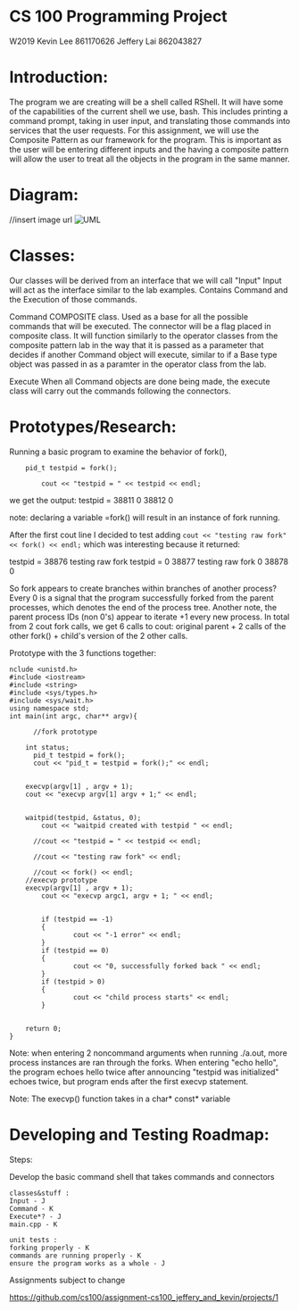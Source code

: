 # CS 100 Programming Project
W2019 
Kevin Lee 861170626
Jeffery Lai 862043827

# Introduction:
The program we are creating will be a shell called RShell. It will have some of the capabilities of the current shell we use, bash. This includes printing a command prompt, taking in user input, and translating those commands into services that the user requests. For this assignment, we will use the Composite Pattern as our framework for the program. This is important as the user will be entering different inputs and the having a composite pattern will allow the user to treat all the objects in the program in the same manner.
# Diagram:
//insert image url
![UML](https://github.com/cs100/assignment-cs100_jeffery_and_kevin/blob/master/images/UML%20Shell.jpeg?raw=true)
# Classes:
Our classes will be derived from an interface that we will call "Input"
Input
    will act as the interface similar to the lab examples. Contains Command and the Execution of those commands.

Command 
    COMPOSITE class. Used as a base for all the possible commands that will be executed.
The connector will be a flag placed in composite class. It will function similarly to the operator classes from the composite pattern lab in the way that it is passed as a parameter that decides if another Command object will execute, similar to if a Base type object was passed in as a paramter in the operator class from the lab.

Execute
    When all Command objects are done being made, the execute class will carry out the commands following the connectors. 
# Prototypes/Research:

Running a basic program to examine the behavior of fork(),
```
    pid_t testpid = fork();

        cout << "testpid = " << testpid << endl;
```
we get the output:
testpid = 38811
0
38812
0

note: declaring a variable =fork() will result in an instance of fork running.

After the first cout line I decided to test adding  `cout << "testing raw fork" << fork() << endl;`
which was interesting because it returned: 

testpid = 38876
testing raw fork
testpid = 0
38877
testing raw fork
0
38878
0

So fork appears to create branches within branches of another process? Every 0 is a signal that the program successfully forked from the parent processes, which denotes the end of the process tree. Another note, the parent process IDs (non 0's) appear to iterate +1 every new process. In total from 2 cout fork calls, we get 6 calls to cout: original parent + 2 calls of the other fork() + child's version of the 2 other calls.	


Prototype with the 3 functions together:

```
nclude <unistd.h>
#include <iostream>
#include <string>
#include <sys/types.h>
#include <sys/wait.h>
using namespace std;
int main(int argc, char** argv){

      //fork prototype

    int status;
      pid_t testpid = fork();
      cout << "pid_t = testpid = fork();" << endl;


    execvp(argv[1] , argv + 1);
    cout << "execvp argv[1] argv + 1;" << endl;


    waitpid(testpid, &status, 0);
        cout << "waitpid created with testpid " << endl;

      //cout << "testpid = " << testpid << endl;

      //cout << "testing raw fork" << endl;

      //cout << fork() << endl;
    //execvp prototype
    execvp(argv[1] , argv + 1);
        cout << "execvp argc1, argv + 1; " << endl;


        if (testpid == -1)
        {
                cout << "-1 error" << endl;
        }
        if (testpid == 0)
        {
                cout << "0, successfully forked back " << endl;
        }
        if (testpid > 0)
        {
                cout << "child process starts" << endl;
        }


    return 0;
}
```

Note: when entering 2 noncommand arguments when running ./a.out, more process instances are ran through the forks. When entering "echo hello", the program echoes hello twice after announcing "testpid was initialized" echoes twice, but program ends after the first execvp statement.


Note: The execvp() function takes in a char* const* variable

# Developing and Testing Roadmap:

Steps:

Develop the basic command shell that takes commands and connectors

	classes&stuff :
	Input - J
	Command	- K
	Execute*? - J
	main.cpp - K

	unit tests : 
	forking properly - K
	commands are running properly - K
	ensure the program works as a whole - J
Assignments subject to change	


https://github.com/cs100/assignment-cs100_jeffery_and_kevin/projects/1













